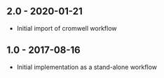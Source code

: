 ## 2.0 - 2020-01-21
- Initial import of cromwell workflow
## 1.0 - 2017-08-16
- Initial implementation as a stand-alone workflow
